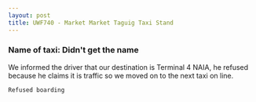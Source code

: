 ```yaml
---
layout: post
title: UWF740 - Market Market Taguig Taxi Stand
---
```


### Name of taxi: Didn't get the name

We informed the driver that our destination is Terminal 4 NAIA, he refused because he claims it is traffic so we moved on to the next taxi on line.

```Refused boarding```
